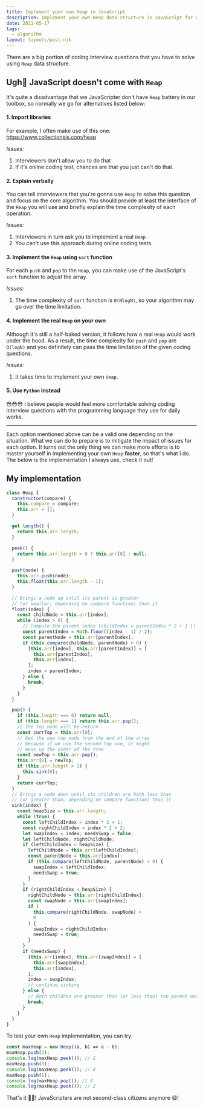 ```yaml
---
title: Implement your own Heap in JavaScript
description: Implement your own Heap data structure in JavaScript for coding interview
date: 2021-05-17
tags:
  - algorithm
layout: layouts/post.njk
---
```


There are a big portion of coding interview questions that you have to solve using `Heap` data structure.

## Ugh🤢 JavaScript doesn't come with `Heap`

It's quite a disadvantage that we JavaScripter don't have `Heap` battery in our toolbox,
so normally we go for alternatives listed below:

#### 1. Import libraries

For example, I often make use of this one: https://www.collectionsjs.com/heap

_Issues:_

1. Interviewers don't allow you to do that
2. If it's online coding test, chances are that you just can't do that.

#### 2. Explain verbally

You can tell interviewers that you're gonna use `Heap` to solve this question and focus on the core algorithm. You should provide at least the interface of the `Heap` you will use and briefly explain the time complexity of each operation.

_Issues:_

1. Interviewers in turn ask you to implement a real `Heap`
2. You can't use this approach during online coding tests.

#### 3. Implement the `Heap` using `sort` function

For each `push` and `pop` to the `Heap`, you can make use of the JavaScript's `sort` function to adjust the array.

_Issues:_

1. The time complexity of `sort` function is `O(NlogN)`, so your algorithm may go over the time limitation.

#### 4. Implement the real `Heap` on your own

Although it's still a half-baked version, it follows how a real `Heap` would work under the hood. As a result, the time complexity for `push` and `pop` are `O(logN)` and you definitely can pass the time limitation of the given coding questions.

_Issues:_

1. It takes time to implement your own `Heap`.

#### 5. Use `Python` instead

😳😳😳
I believe people would feel more comfortable solving coding interview questions with the programming language they use for daily works.

---

Each option mentioned above can be a valid one depending on the situation. What we can do to prepare is to mitigate the impact of issues for each option. It turns out the only thing we can make more efforts is to master yourself in implementing your own `Heap` **faster**, so that's what I do. The below is the implementation I always use, check it out!

## My implementation

```js
class Heap {
  constructor(compare) {
    this.compare = compare;
    this.arr = [];
  }

  get length() {
    return this.arr.length;
  }

  peek() {
    return this.arr.length > 0 ? this.arr[0] : null;
  }

  push(node) {
    this.arr.push(node);
    this.float(this.arr.length - 1);
  }

  // Brings a node up until its parent is greater
  // (or smaller, depending on compare function) than it
  float(index) {
    const childNode = this.arr[index];
    while (index > 0) {
      // Compute the parent index (childIndex = parentIndex * 2 + 1 || parentIndex * 2 + 2)
      const parentIndex = Math.floor((index - 1) / 2);
      const parentNode = this.arr[parentIndex];
      if (this.compare(childNode, parentNode) > 0) {
        [this.arr[index], this.arr[parentIndex]] = [
          this.arr[parentIndex],
          this.arr[index],
        ];
        index = parentIndex;
      } else {
        break;
      }
    }
  }

  pop() {
    if (this.length === 0) return null;
    if (this.length === 1) return this.arr.pop();
    // The top node will be return
    const currTop = this.arr[0];
    // Get the new top node from the end of the array
    // because if we use the second top one, it might
    // mess up the order of the tree
    const newTop = this.arr.pop();
    this.arr[0] = newTop;
    if (this.arr.length > 1) {
      this.sink(0);
    }
    return currTop;
  }
  // Brings a node down until its children are both less than
  // (or greater than, depending on compare function) than it
  sink(index) {
    const heapSize = this.arr.length;
    while (true) {
      const leftChildIndex = index * 2 + 1;
      const rightChildIndex = index * 2 + 2;
      let swapIndex = index, needsSwap = false;
      let leftChildNode, rightChildNode;
      if (leftChildIndex < heapSize) {
        leftChildNode = this.arr[leftChildIndex];
        const parentNode = this.arr[index];
        if (this.compare(leftChildNode, parentNode) > 0) {
          swapIndex = leftChildIndex;
          needsSwap = true;
        }
      }
      if (rightChildIndex < heapSize) {
        rightChildNode = this.arr[rightChildIndex];
        const swapNode = this.arr[swapIndex];
        if (
          this.compare(rightChildNode, swapNode) >
          0
        ) {
          swapIndex = rightChildIndex;
          needsSwap = true;
        }
      }
      if (needsSwap) {
        [this.arr[index], this.arr[swapIndex]] = [
          this.arr[swapIndex],
          this.arr[index],
        ];
        index = swapIndex;
        // continue sinking
      } else {
        // Both children are greater than (or less than) the parent node
        break;
      }
    }
  }
}
```

To test your own `Heap` implementation, you can try:

```js
const maxHeap = new Heap((a, b) => a - b);
maxHeap.push(2);
console.log(maxHeap.peek()); // 2
maxHeap.push(8);
console.log(maxHeap.peek()); // 8
maxHeap.push(1);
console.log(maxHeap.pop()); // 8
console.log(maxHeap.peek()); // 2
```

That's it 👨‍💻! JavaScripters are not second-class citizens anymore 😄!
